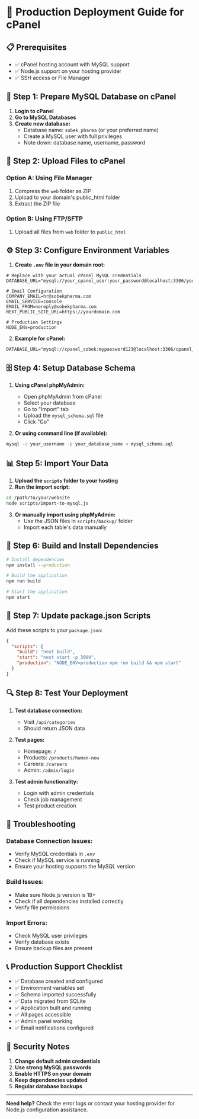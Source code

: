 # 🚀 Production Deployment Guide for cPanel

## 📋 Prerequisites
- ✅ cPanel hosting account with MySQL support
- ✅ Node.js support on your hosting provider
- ✅ SSH access or File Manager

## 🔧 Step 1: Prepare MySQL Database on cPanel

1. **Login to cPanel**
2. **Go to MySQL Databases**
3. **Create new database:**
   - Database name: `sobek_pharma` (or your preferred name)
   - Create a MySQL user with full privileges
   - Note down: database name, username, password

## 📁 Step 2: Upload Files to cPanel

### Option A: Using File Manager
1. Compress the `web` folder as ZIP
2. Upload to your domain's public_html folder
3. Extract the ZIP file

### Option B: Using FTP/SFTP
1. Upload all files from `web` folder to `public_html`

## ⚙️ Step 3: Configure Environment Variables

1. **Create `.env` file in your domain root:**
```env
# Replace with your actual cPanel MySQL credentials
DATABASE_URL="mysql://your_cpanel_user:your_password@localhost:3306/your_database_name"

# Email Configuration
COMPANY_EMAIL=hr@sobekpharma.com
EMAIL_SERVICE=console
EMAIL_FROM=noreply@sobekpharma.com
NEXT_PUBLIC_SITE_URL=https://yourdomain.com

# Production Settings
NODE_ENV=production
```

2. **Example for cPanel:**
```env
DATABASE_URL="mysql://cpanel_sobek:mypassword123@localhost:3306/cpanel_sobek_pharma"
```

## 🗄️ Step 4: Setup Database Schema

1. **Using cPanel phpMyAdmin:**
   - Open phpMyAdmin from cPanel
   - Select your database
   - Go to "Import" tab
   - Upload the `mysql_schema.sql` file
   - Click "Go"

2. **Or using command line (if available):**
```bash
mysql -u your_username -p your_database_name < mysql_schema.sql
```

## 📊 Step 5: Import Your Data

1. **Upload the `scripts` folder to your hosting**
2. **Run the import script:**
```bash
cd /path/to/your/website
node scripts/import-to-mysql.js
```

3. **Or manually import using phpMyAdmin:**
   - Use the JSON files in `scripts/backup/` folder
   - Import each table's data manually

## 🔨 Step 6: Build and Install Dependencies

```bash
# Install dependencies
npm install --production

# Build the application
npm run build

# Start the application
npm start
```

## 📝 Step 7: Update package.json Scripts

Add these scripts to your `package.json`:

```json
{
  "scripts": {
    "build": "next build",
    "start": "next start -p 3000",
    "production": "NODE_ENV=production npm run build && npm start"
  }
}
```

## 🔍 Step 8: Test Your Deployment

1. **Test database connection:**
   - Visit `/api/categories`
   - Should return JSON data

2. **Test pages:**
   - Homepage: `/`
   - Products: `/products/human-new`
   - Careers: `/careers`
   - Admin: `/admin/login`

3. **Test admin functionality:**
   - Login with admin credentials
   - Check job management
   - Test product creation

## 🚨 Troubleshooting

### Database Connection Issues:
- Verify MySQL credentials in `.env`
- Check if MySQL service is running
- Ensure your hosting supports the MySQL version

### Build Issues:
- Make sure Node.js version is 18+ 
- Check if all dependencies installed correctly
- Verify file permissions

### Import Errors:
- Check MySQL user privileges
- Verify database exists
- Ensure backup files are present

## 📞 Production Support Checklist

- ✅ Database created and configured
- ✅ Environment variables set
- ✅ Schema imported successfully
- ✅ Data migrated from SQLite
- ✅ Application built and running
- ✅ All pages accessible
- ✅ Admin panel working
- ✅ Email notifications configured

## 🔐 Security Notes

1. **Change default admin credentials**
2. **Use strong MySQL passwords**
3. **Enable HTTPS on your domain**
4. **Keep dependencies updated**
5. **Regular database backups**

---

**Need help?** Check the error logs or contact your hosting provider for Node.js configuration assistance.
